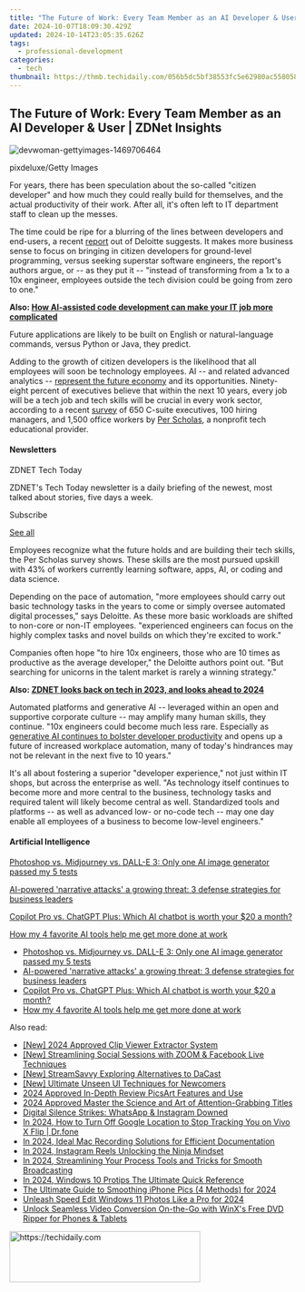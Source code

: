 ```yaml
---
title: "The Future of Work: Every Team Member as an AI Developer & User | ZDNet Insights"
date: 2024-10-07T18:09:30.429Z
updated: 2024-10-14T23:05:35.626Z
tags:
  - professional-development
categories:
  - tech
thumbnail: https://thmb.techidaily.com/056b5dc5bf38553fc5e62980ac558058cdfef6fae043dca04e140a16eeec969f.jpg
---
```


## The Future of Work: Every Team Member as an AI Developer & User | ZDNet Insights

![devwoman-gettyimages-1469706464](https://www.zdnet.com/a/img/resize/d8faa7649db6f88fa6fc81fd06a7d824f9e9e7d5/2023/12/29/cb186ccf-dc45-4e3e-b2d7-03e2005dc2e8/devwoman-gettyimages-1469706464.jpg?auto=webp&width=1280)

pixdeluxe/Getty Images

For years, there has been speculation about the so-called "citizen developer" and how much they could really build for themselves, and the actual productivity of their work. After all, it's often left to IT department staff to clean up the messes. 

The time could be ripe for a blurring of the lines between developers and end-users, a recent [report](https://www2.deloitte.com/us/en/insights/focus/tech-trends.html) out of Deloitte suggests. It makes more business sense to focus on bringing in citizen developers for ground-level programming, versus seeking superstar software engineers, the report's authors argue, or -- as they put it -- "instead of transforming from a 1x to a 10x engineer, employees outside the tech division could be going from zero to one."

**Also: [How AI-assisted code development can make your IT job more complicated](https://www.zdnet.com/article/how-generative-ai-can-make-your-it-job-more-complicated/)**

Future applications are likely to be built on English or natural-language commands, versus Python or Java, they predict. 

Adding to the growth of citizen developers is the likelihood that all employees will soon be technology employees. AI -- and related advanced analytics -- [represent the future economy](https://www.zdnet.com/article/the-future-of-generative-ai-heres-what-technology-analysts-are-saying/) and its opportunities. Ninety-eight percent of executives believe that within the next 10 years, every job will be a tech job and tech skills will be crucial in every work sector, according to a recent [survey](https://perscholas.org/wp-content/uploads/2023/11/Future-of-Tech-in-America-Per-Scholas-v1-1.pdf) of 650 C-suite executives, 100 hiring managers, and 1,500 office workers by [Per Scholas](https://perscholas.org/), a nonprofit tech educational provider. 

#### Newsletters

ZDNET Tech Today

ZDNET's Tech Today newsletter is a daily briefing of the newest, most talked about stories, five days a week.

 Subscribe

[See all](https://www.zdnet.com/newsletters/)

Employees recognize what the future holds and are building their tech skills, the Per Scholas survey shows. These skills are the most pursued upskill with 43% of workers currently learning software, apps, AI, or coding and data science.

Depending on the pace of automation, "more employees should carry out basic technology tasks in the years to come or simply oversee automated digital processes," says Deloitte. As these more basic workloads are shifted to non-core or non-IT employees. "experienced engineers can focus on the highly complex tasks and novel builds on which they're excited to work."

Companies often hope "to hire 10x engineers, those who are 10 times as productive as the average developer," the Deloitte authors point out. "But searching for unicorns in the talent market is rarely a winning strategy."

**Also: [ZDNET looks back on tech in 2023, and looks ahead to 2024](https://www.zdnet.com/article/zdnet-looks-back-on-tech-in-2023-and-looks-ahead-to-2024/)**

Automated platforms and generative AI -- leveraged within an open and supportive corporate culture -- may amplify many human skills, they continue. "10x engineers could become much less rare. Especially as [generative AI continues to bolster developer productivity](https://www.zdnet.com/article/generative-ais-revolution-in-productivity-are-retrenching-software-developer-roles/) and opens up a future of increased workplace automation, many of today's hindrances may not be relevant in the next five to 10 years."   
  
It's all about fostering a superior "developer experience," not just within IT shops, but across the enterprise as well. "As technology itself continues to become more and more central to the business, technology tasks and required talent will likely become central as well. Standardized tools and platforms -- as well as advanced low- or no-code tech -- may one day enable all employees of a business to become low-level engineers."

#### Artificial Intelligence

[Photoshop vs. Midjourney vs. DALL-E 3: Only one AI image generator passed my 5 tests](https://www.zdnet.com/article/is-photoshops-new-text-to-image-as-good-as-midjourney-and-dall-e-we-test-it-and-see/ "Photoshop vs. Midjourney vs. DALL-E 3: Only one AI image generator passed my 5 tests")

[AI-powered 'narrative attacks' a growing threat: 3 defense strategies for business leaders](https://www.zdnet.com/article/ai-powered-narrative-attacks-a-growing-threat-3-defense-strategies-for-business-leaders/ "AI-powered 'narrative attacks' a growing threat: 3 defense strategies for business leaders")

[Copilot Pro vs. ChatGPT Plus: Which AI chatbot is worth your $20 a month?](https://www.zdnet.com/article/copilot-pro-vs-chatgpt-plus-which-is-ai-chatbot-is-worth-your-20-a-month/ "Copilot Pro vs. ChatGPT Plus: Which AI chatbot is worth your $20 a month?")

[How my 4 favorite AI tools help me get more done at work](https://www.zdnet.com/article/how-my-4-favorite-ai-tools-help-me-get-more-done-at-work/ "How my 4 favorite AI tools help me get more done at work")

* [Photoshop vs. Midjourney vs. DALL-E 3: Only one AI image generator passed my 5 tests](https://www.zdnet.com/article/is-photoshops-new-text-to-image-as-good-as-midjourney-and-dall-e-we-test-it-and-see/ "Photoshop vs. Midjourney vs. DALL-E 3: Only one AI image generator passed my 5 tests")
* [AI-powered 'narrative attacks' a growing threat: 3 defense strategies for business leaders](https://www.zdnet.com/article/ai-powered-narrative-attacks-a-growing-threat-3-defense-strategies-for-business-leaders/ "AI-powered 'narrative attacks' a growing threat: 3 defense strategies for business leaders")
* [Copilot Pro vs. ChatGPT Plus: Which AI chatbot is worth your $20 a month?](https://www.zdnet.com/article/copilot-pro-vs-chatgpt-plus-which-is-ai-chatbot-is-worth-your-20-a-month/ "Copilot Pro vs. ChatGPT Plus: Which AI chatbot is worth your $20 a month?")
* [How my 4 favorite AI tools help me get more done at work](https://www.zdnet.com/article/how-my-4-favorite-ai-tools-help-me-get-more-done-at-work/ "How my 4 favorite AI tools help me get more done at work")

<ins class="adsbygoogle"
     style="display:block"
     data-ad-format="autorelaxed"
     data-ad-client="ca-pub-7571918770474297"
     data-ad-slot="1223367746"></ins>

<ins class="adsbygoogle"
     style="display:block"
     data-ad-client="ca-pub-7571918770474297"
     data-ad-slot="8358498916"
     data-ad-format="auto"
     data-full-width-responsive="true"></ins>

<span class="atpl-alsoreadstyle">Also read:</span>
<div><ul>
<li><a href="https://screen-activity-recording.techidaily.com/new-2024-approved-clip-viewer-extractor-system/"><u>[New] 2024 Approved Clip Viewer Extractor System</u></a></li>
<li><a href="https://some-tips.techidaily.com/new-streamlining-social-sessions-with-zoom-and-facebook-live-techniques/"><u>[New] Streamlining Social Sessions with ZOOM & Facebook Live Techniques</u></a></li>
<li><a href="https://some-tips.techidaily.com/new-streamsavvy-exploring-alternatives-to-dacast/"><u>[New] StreamSavvy Exploring Alternatives to DaCast</u></a></li>
<li><a href="https://some-tips.techidaily.com/new-ultimate-unseen-ui-techniques-for-newcomers/"><u>[New] Ultimate Unseen UI Techniques for Newcomers</u></a></li>
<li><a href="https://some-techniques.techidaily.com/2024-approved-in-depth-review-picsart-features-and-use/"><u>2024 Approved In-Depth Review PicsArt Features and Use</u></a></li>
<li><a href="https://some-tips.techidaily.com/2024-approved-master-the-science-and-art-of-attention-grabbing-titles/"><u>2024 Approved Master the Science and Art of Attention-Grabbing Titles</u></a></li>
<li><a href="https://facebook.techidaily.com/digital-silence-strikes-whatsapp-and-instagram-downed/"><u>Digital Silence Strikes: WhatsApp & Instagram Downed</u></a></li>
<li><a href="https://android-location-track.techidaily.com/in-2024-how-to-turn-off-google-location-to-stop-tracking-you-on-vivo-x-flip-drfone-by-drfone-virtual-android/"><u>In 2024, How to Turn Off Google Location to Stop Tracking You on Vivo X Flip | Dr.fone</u></a></li>
<li><a href="https://video-screen-grab.techidaily.com/in-2024-ideal-mac-recording-solutions-for-efficient-documentation/"><u>In 2024, Ideal Mac Recording Solutions for Efficient Documentation</u></a></li>
<li><a href="https://instagram-videos.techidaily.com/in-2024-instagram-reels-unlocking-the-ninja-mindset/"><u>In 2024, Instagram Reels Unlocking the Ninja Mindset</u></a></li>
<li><a href="https://some-tips.techidaily.com/in-2024-streamlining-your-process-tools-and-tricks-for-smooth-broadcasting/"><u>In 2024, Streamlining Your Process Tools and Tricks for Smooth Broadcasting</u></a></li>
<li><a href="https://fox-links.techidaily.com/in-2024-windows-10-protips-the-ultimate-quick-reference/"><u>In 2024, Windows 10 Protips The Ultimate Quick Reference</u></a></li>
<li><a href="https://some-tips.techidaily.com/the-ultimate-guide-to-smoothing-iphone-pics-4-methods-for-2024/"><u>The Ultimate Guide to Smoothing iPhone Pics (4 Methods) for 2024</u></a></li>
<li><a href="https://some-tips.techidaily.com/unleash-speed-edit-windows-11-photos-like-a-pro-for-2024/"><u>Unleash Speed Edit Windows 11 Photos Like a Pro for 2024</u></a></li>
<li><a href="https://some-knowledge.techidaily.com/unlock-seamless-video-conversion-on-the-go-with-winxs-free-dvd-ripper-for-phones-and-tablets/"><u>Unlock Seamless Video Conversion On-the-Go with WinX's Free DVD Ripper for Phones & Tablets</u></a></li>
</ul></div>

<!-- affiliate ads begin -->
<a href="https://aligracehair.sjv.io/c/5597632/2135358/19272" target="_top" id="2135358">
  <img src="//a.impactradius-go.com/display-ad/19272-2135358" border="0" alt="https://techidaily.com" width="336" height="90"/>
</a>
<img height="0" width="0" src="https://aligracehair.sjv.io/i/5597632/2135358/19272" style="position:absolute;visibility:hidden;" border="0" />
<!-- affiliate ads end -->

